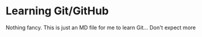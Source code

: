 # Learning Git/GitHub

Nothing fancy.  This is just an MD file for me to learn Git... Don't expect more
